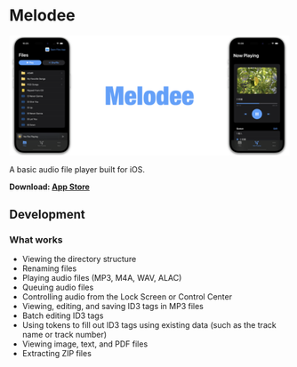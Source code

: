 # Melodee

![Banner image depicting the Melodee app's file management and audio player features.](github/banner.png?raw=true "Melodee")

A basic audio file player built for iOS.

**Download: [App Store](https://apps.apple.com/app/id6465898934)**

## Development

### What works
- Viewing the directory structure
- Renaming files
- Playing audio files (MP3, M4A, WAV, ALAC)
- Queuing audio files
- Controlling audio from the Lock Screen or Control Center
- Viewing, editing, and saving ID3 tags in MP3 files
- Batch editing ID3 tags
- Using tokens to fill out ID3 tags using existing data (such as the track name or track number)
- Viewing image, text, and PDF files
- Extracting ZIP files